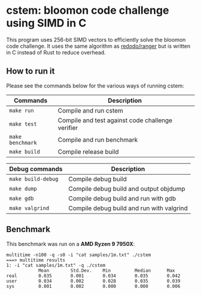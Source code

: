 # cstem: bloomon code challenge using SIMD in C

This program uses 256-bit SIMD vectors to efficiently solve the bloomon code challenge.
It uses the same algorithm as [redodo/ranger](https://github.com/redodo/ranger) but is
written in C instead of Rust to reduce overhead.

## How to run it

Please see the commands below for the various ways of running cstem:

| Commands           | Description                                      |
|--------------------|--------------------------------------------------|
| `make run`         | Compile and run cstem                            |
| `make test`        | Compile and test against code challenge verifier |
| `make benchmark`   | Compile and run benchmark                        |
| `make build`       | Compile release build                            |

| Debug commands     | Description                               |
|--------------------|-------------------------------------------|
| `make build-debug` | Compile debug build                       |
| `make dump`        | Compile debug build and output objdump    |
| `make gdb`         | Compile debug build and run with gdb      |
| `make valgrind`    | Compile debug build and run with valgrind |

## Benchmark

This benchmark was run on a **AMD Ryzen 9 7950X**:

```
multitime -n100 -q -s0 -i "cat samples/1m.txt" ./cstem
===> multitime results
1: -i "cat samples/1m.txt" -q ./cstem
            Mean        Std.Dev.    Min         Median      Max
real        0.035       0.001       0.034       0.035       0.042
user        0.034       0.002       0.028       0.035       0.039
sys         0.001       0.002       0.000       0.000       0.006
```
